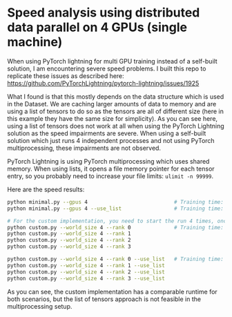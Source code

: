 # Speed analysis using distributed data parallel on 4 GPUs (single machine)

When using PyTorch lightning for multi GPU training instead of a self-built solution, I am encountering severe speed problems.
I built this repo to replicate these issues as described here: https://github.com/PyTorchLightning/pytorch-lightning/issues/1925

What I found is that this mostly depends on the data structure which is used in the Dataset. 
We are caching larger amounts of data to memory and are using a list of tensors to do so as the tensors are all of different size (here in this example they have the same size for simplicity).
As you can see here, using a list of tensors does not work at all when using the PyTorch Lightning solution as the speed impairments are severe.
When using a self-built solution which just runs 4 independent processes and not using PyTorch multiprocessing, these impairments are not observed.

PyTorch Lightning is using PyTorch multiprocessing which uses shared memory. When using lists, it opens a file memory pointer for each tensor entry, so you probably need to increase your file limits: `ulimit -n 99999`.

Here are the speed results:

```bash
python minimal.py --gpus 4                            # Training time: 105 seconds.
python minimal.py --gpus 4 --use_list                 # Training time: 310 seconds, so 3x slower.

# For the custom implementation, you need to start the run 4 times, once for each GPU:
python custom.py --world_size 4 --rank 0              # Training time: 98  seconds.
python custom.py --world_size 4 --rank 1
python custom.py --world_size 4 --rank 2
python custom.py --world_size 4 --rank 3

python custom.py --world_size 4 --rank 0 --use_list   # Training time: 97  seconds.
python custom.py --world_size 4 --rank 1 --use_list
python custom.py --world_size 4 --rank 2 --use_list
python custom.py --world_size 4 --rank 3 --use_list
```

As you can see, the custom implementation has a comparable runtime for both scenarios, but the list of tensors approach is not feasible in the multiprocessing setup.
